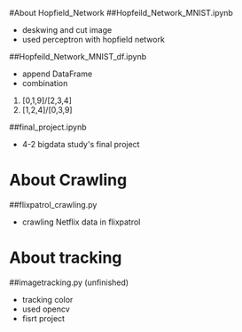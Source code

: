 #About Hopfield_Network
##Hopfeild_Network_MNIST.ipynb
- deskwing and cut image
- used perceptron with hopfield network

##Hopfeild_Network_MNIST_df.ipynb
- append DataFrame 
- combination 
1. [0,1,9]/[2,3,4]
2. [1,2,4]/[0,3,9]


##final_project.ipynb
- 4-2 bigdata study's final project

# About Crawling
##flixpatrol_crawling.py

- crawling Netflix data in flixpatrol

# About tracking
##imagetracking.py (unfinished)

- tracking color
- used opencv 
- fisrt project
